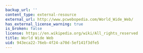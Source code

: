 ```yaml
---
backup_url: ''
content_type: external-resource
external_url: http://www.pcwebopedia.com/World_Wide_Web/
has_external_license_warning: true
is_broken: false
license: https://en.wikipedia.org/wiki/All_rights_reserved
title: World Wide Web
uid: 943eca22-76eb-4f24-a70d-5ef141f3dfe5
---
```

